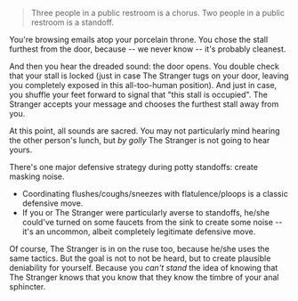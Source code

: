 
<!-- TODO: Fake toilet western poster -->

> Three people in a public restroom is a chorus. Two people in a public restroom is a standoff.

You're browsing emails atop your porcelain throne. You chose the stall furthest from the door, because -- we never know -- it's probably cleanest.

And then you hear the dreaded sound: the door opens. You double check that your stall is locked (just in case The Stranger tugs on your door, leaving you completely exposed in this all-too-human position). And just in case, you shuffle your feet forward to signal that "this stall is occupied". The Stranger accepts your message and chooses the furthest stall away from you.

At this point, all sounds are sacred. You may not particularly mind hearing the other person's lunch, but _by golly_ The Stranger is not going to hear yours. 

There's one major defensive strategy during potty standoffs: create masking noise.
- Coordinating flushes/coughs/sneezes with flatulence/ploops is a classic defensive move.
- If you or The Stranger were particularly averse to standoffs, he/she could've turned on some faucets from the sink to create some noise -- it's an uncommon, albeit completely legitimate defensive move.

Of course, The Stranger is in on the ruse too, because he/she uses the same tactics. But the goal is not to not be heard, but to create plausible deniability for yourself. Because you _can't stand_ the idea of knowing that The Stranger knows that you know that they know the timbre of your anal sphincter.

<!-- TODO: Again, the trouble isn't them hearing you. The trouble is having absolute certainty that they heard you. -->

<!-- TODO: But then The Newcomer enters the fray... -->

<!-- TODO: WHY GOD WHY do they blast music everywhere EXCEPT bathrooms, where people need music most‽ -->

<!-- TODO: The history of brown paper bags. -->
